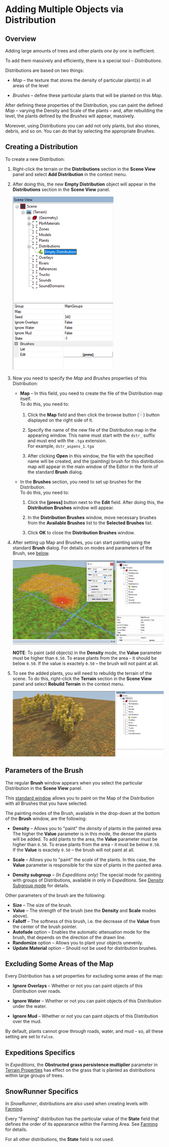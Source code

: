 # Adding Multiple Objects via Distribution

## Overview
Adding large amounts of trees and other plants *one by one* is inefficient.

To add them massively and efficiently, there is a special tool – *Distributions*.

Distributions are based on two things:

-   *Map* – the texture that stores the density of particular plant(s) in all areas of the level

-   *Brushes* – define these particular plants that will be planted on this *Map*.  

After defining these properties of the Distribution, you can paint the defined *Map* – varying the Density and Scale of the plants – and, after rebuilding the level, the plants defined by the *Brushes* will appear, massively.

Moreover, using Distributions you can add not only plants, but also stones, debris, and so on. You can do that by selecting the appropriate Brushes.


## Creating a Distribution

To create a new Distribution:

1.  Right-click the terrain or the **Distributions** section in the **Scene View** panel and select **Add Distribution** in the context menu.

2.  After doing this, the new **Empty Distribution** object will appear in the **Distributions** section in the **Scene View** panel.

    ![](./media/empty_distribution_with_empty_fields_after_creation.png)

3.  Now you need to specify the *Map* and *Brushes* properties of this Distribution:

    -   **Map** – In this field, you need to create the file of the Distribution map itself.  
        To do this, you need to:
    
        1.  Click the **Map** field and then click the browse button (![](./media/browse_button.png)) button displayed on the right side of it.
    
        2.  Specify the name of the new file of the Distribution map in the appearing window. This name must start with the `dstr_` suffix and must end with the `.tga` extension.  
        For example, `dstr_aspens_1.tga`
        
        3.  After clicking **Open** in this window, the file with the specified name will be created, and the (painting) brush for this distribution map will appear in the main window of the Editor in the form of the standard **Brush** dialog.

    -   In the **Brushes** section, you need to set up brushes for the Distribution.  
        To do this, you need to:

        1.  Click the **\[press\]** button next to the **Edit** field. After doing this, the **Distribution Brushes** window will appear.

        2.  In the **Distribution Brushes** window, move necessary brushes from the **Available Brushes** list to the **Selected Brushes** list.

        3.  Click **OK** to close the **Distribution Brushes** window.

4.  After setting up Map and Brushes, you can start painting using the standard **Brush** dialog. For details on modes and parameters of the Brush, see [below](#parameters-of-the-brush).

    ![](./media/painting_on_the_distribution_map.png)

    **NOTE**: To paint (add objects) in the **Density** mode, the **Value** parameter must be higher than `0.50`. To erase plants from the area - it should be below `0.50`. If the value is exactely `0.50` – the brush will not paint at all. 
   
5.  To see the added plants, you will need to rebuildg the terrain of the scene. To do this, right-click the **Terrain** section in the **Scene View** panel and select **Rebuild Terrain** in the context menu. 
    
    ![](./media/added_plants_of_the_distribution.png)


## Parameters of the Brush
The regular **Brush** window appears when you select the particular Distribution in the **Scene View** panel. 

This [standard window][brushes_overview] allows you to paint on the Map of the Distribution with all Brushes that you have selected. 

The painting modes of the Brush, available in the drop-down at the bottom of the **Brush** window, are the following:

-   **Density** – Allows you to "paint" the *density* of plants in the painted area. The higher the **Value** parameter is in this mode, the denser the plants will be added. To add plants to the area, the **Value** parameter must be higher than `0.50`. To erase plants from the area - it must be below `0.50`. If the **Value** is exactely `0.50` – the brush will not paint at all.

-   **Scale** – Allows you to "paint" the *scale* of the plants. In this case, the **Value** parameter is responsible for the size of plants in the painted area.

-   **Density subgroup** – *(In Expeditions only)* The special mode for painting with groups of Distributions, available in only in *Expeditions*. See [Density Subgroup mode][density_subgroup_mode] for details.

Other parameters of the brush are the following:

-   **Size** – The size of the brush.
-   **Value** – The strength of the brush (see the **Density** and **Scale** modes above).
-   **Falloff** – The softness of this brush, i.e. the decrease of the **Value** from the center of the brush pointer.
-   **Autofade** option – Enables the automatic attenuation mode for the brush, that depends on the direction of the drawn line.
-   **Randomize** option – Allows you to plant your objects unevenly.
-   **Update Material** option – Should not be used for distribution brushes.


## Excluding Some Areas of the Map
Every Distribution has a set properties for excluding some areas of the map: 

-   **Ignore Overlays** – Whether or not you can paint objects of this Distribution over roads.

-   **Ignore Water** – Whether or not you can paint objects of this Distribution under the water.

-   **Ignore Mud** – Whether or not you can paint objects of this Distribution over the mud.

By default, plants cannot grow through roads, water, and mud – so, all these setting are set to `False`.


## Expeditions Specifics
In *Expeditions*, the **Obstructed grass persistence multiplier** parameter in [Terrain Properties][terrain_properties] has effect on the grass that is planted as distributions within large groups of trees. 


## SnowRunner Specifics
In *SnowRunner*, distributions are also used when creating levels with [Farming][farming].

Every "Farming" distribution has the particular value of the **State** field that defines the order of its appearance within the Farming Area. See [Farming][farming] for details.

For all other distributions, the **State** field is not used.



[farming]: ./../farming/farming_overview.md
[brushes_overview]: ./../../getting_started/ui_overview//typical_brush_dialog.md
[density_subgroup_mode]: ./density_subgroup_mode.md
[terrain_properties]: ./../terrain/terrain_properties.md